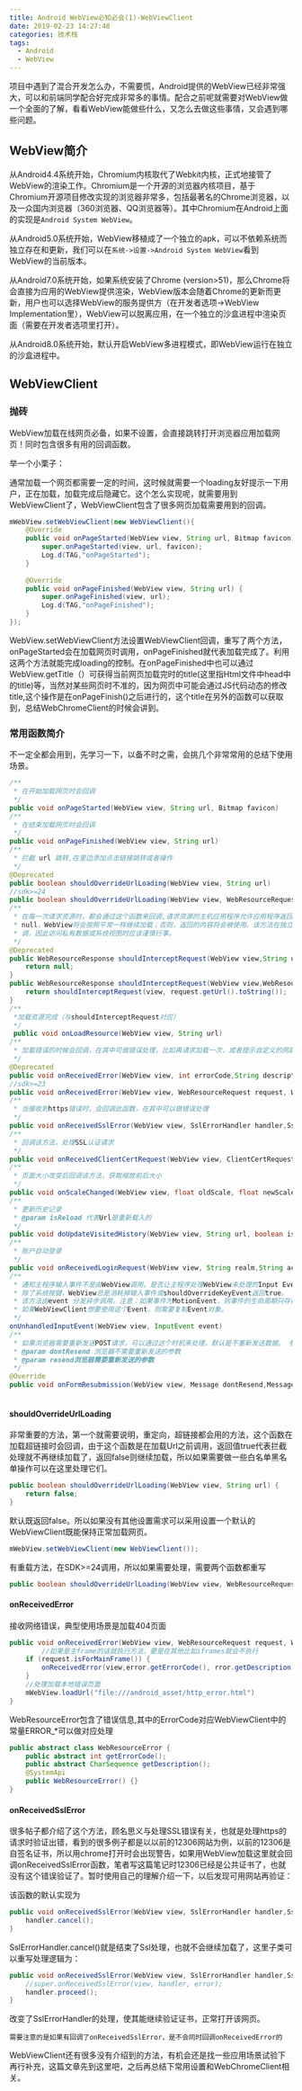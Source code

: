 ```yaml
---
title: Android WebView必知必会(1)-WebViewClient
date: 2019-02-23 14:27:48
categories: 技术栈
tags:
  - Android
  - WebView
---
```


项目中遇到了混合开发怎么办，不需要慌，Android提供的WebView已经非常强大，可以和前端同学配合好完成非常多的事情。配合之前呢就需要对WebView做一个全面的了解，看看WebView能做些什么，又怎么去做这些事情，又会遇到哪些问题。

## WebView简介 ##
从Android4.4系统开始，Chromium内核取代了Webkit内核，正式地接管了WebView的渲染工作。Chromium是一个开源的浏览器内核项目，基于Chromium开源项目修改实现的浏览器非常多，包括最著名的Chrome浏览器，以及一众国内浏览器（360浏览器、QQ浏览器等）。其中Chromium在Android上面的实现是`Android System WebView`。

<!--more-->

从Android5.0系统开始，WebView移植成了一个独立的apk，可以不依赖系统而独立存在和更新，我们可以在`系统->设置->Android System WebView`看到WebView的当前版本。

从Android7.0系统开始，如果系统安装了Chrome (version>51)，那么Chrome将会直接为应用的WebView提供渲染，WebView版本会随着Chrome的更新而更新，用户也可以选择WebView的服务提供方（在开发者选项->WebView Implementation里），WebView可以脱离应用，在一个独立的沙盒进程中渲染页面（需要在开发者选项里打开）。

从Android8.0系统开始，默认开启WebView多进程模式，即WebView运行在独立的沙盒进程中。

## WebViewClient ##
### 抛砖 ###
WebView加载在线网页必备，如果不设置，会直接跳转打开浏览器应用加载网页！同时包含很多有用的回调函数。

举一个小栗子：

通常加载一个网页都需要一定的时间，这时候就需要一个loading友好提示一下用户，正在加载，加载完成后隐藏它。这个怎么实现呢，就需要用到WebViewClient了，WebViewClient包含了很多网页加载需要用到的回调。

```java
mWebView.setWebViewClient(new WebViewClient(){
    @Override
    public void onPageStarted(WebView view, String url, Bitmap favicon) {
        super.onPageStarted(view, url, favicon);
        Log.d(TAG,"onPageStarted");
    }
 
    @Override
    public void onPageFinished(WebView view, String url) {
        super.onPageFinished(view, url);
        Log.d(TAG,"onPageFinished");
    }
});
```
WebView.setWebViewClient方法设置WebViewClient回调，重写了两个方法，onPageStarted会在加载网页时调用，onPageFinished就代表加载完成了。利用这两个方法就能完成loading的控制。在onPageFinished中也可以通过WebView.getTitle（）可获得当前网页加载完时的title(这里指Html文件中head中的title)等，当然对某些网页时不准的，因为网页中可能会通过JS代码动态的修改title,这个操作是在onPageFinish()之后进行的，这个title在另外的函数可以获取到，总结WebChromeClient的时候会讲到。
### 常用函数简介

不一定全都会用到，先学习一下，以备不时之需，会挑几个非常常用的总结下使用场景。

```java
/**
 * 在开始加载网页时会回调
 */
public void onPageStarted(WebView view, String url, Bitmap favicon) 
/**
 * 在结束加载网页时会回调
 */
public void onPageFinished(WebView view, String url)
/**
 * 拦截 url 跳转,在里边添加点击链接跳转或者操作
 */
@Deprecated
public boolean shouldOverrideUrlLoading(WebView view, String url)
//sdk>=24    
public boolean shouldOverrideUrlLoading(WebView view, WebResourceRequest request)
/**
 * 在每一次请求资源时，都会通过这个函数来回调,请求资源的主机应用程序允许应用程序返回数据，如果该方法返回
 * null，WebView将会按照平常一样继续加载；否则，返回的内容将会被使用。该方法在独立线程而非UI线程中回
 * 调，因此访问私有数据或系统视图时应该谨慎行事。
 */
@Deprecated
public WebResourceResponse shouldInterceptRequest(WebView view,String url) {
    return null;
}
public WebResourceResponse shouldInterceptRequest(WebView view,WebResourceRequest request) {
	return shouldInterceptRequest(view, request.getUrl().toString());
}
/**
 *加载资源完成（与shouldInterceptRequest对应）
 */
 public void onLoadResource(WebView view, String url) 
/**
 * 加载错误的时候会回调，在其中可做错误处理，比如再请求加载一次，或者提示自定义的网路问题页面
 */
@Deprecated
public void onReceivedError(WebView view, int errorCode,String description, String failingUrl)
//sdk>=23 
public void onReceivedError(WebView view, WebResourceRequest request, WebResourceError error)
/**
 * 当接收到https错误时，会回调此函数，在其中可以做错误处理
 */
public void onReceivedSslError(WebView view, SslErrorHandler handler,SslError error)
/**
 * 回调该方法，处理SSL认证请求
 */
public void onReceivedClientCertRequest(WebView view, ClientCertRequest request)
/**
 * 页面大小改变后回调该方法，获取缩放前后大小
 */
public void onScaleChanged(WebView view, float oldScale, float newScale)
/**
 * 更新历史记录
 * @param isReload 代表Url是重新载入的
 */
public void doUpdateVisitedHistory(WebView view, String url, boolean isReload)
/**
 * 账户自动登录
 */
public void onReceivedLoginRequest(WebView view, String realm,String account, String args) 
/**
 * 通知主程序输入事件不是由WebView调用。是否让主程序处理WebView未处理的Input Event。
 * 除了系统按键，WebView总是消耗掉输入事件或shouldOverrideKeyEvent返回true。
 * 该方法由event 分发异步调用。注意：如果事件为MotionEvent，则事件的生命周期只存在方法调用过程中，
 * 如果WebViewClient想要使用这个Event，则需要复制Event对象。
 */
onUnhandledInputEvent(WebView view, InputEvent event)
/**
 * 如果浏览器需要重新发送POST请求，可以通过这个时机来处理。默认是不重新发送数据。 参数说明
 * @param dontResend 浏览器不需要重新发送的参数
 * @param resend浏览器需要重新发送的参数
 */
@Override
public void onFormResubmission(WebView view, Message dontResend,Message resend)！
    
```

#### shouldOverrideUrlLoading

非常重要的方法，第一个就需要说明，重定向，超链接都会用的方法，这个函数在加载超链接时会回调，由于这个函数是在加载Url之前调用，返回值true代表拦截处理就不再继续加载了，返回false则继续加载，所以如果需要做一些白名单黑名单操作可以在这里处理它们。

```java
public boolean shouldOverrideUrlLoading(WebView view, String url) {
	return false;
}
```

默认既返回false。所以如果没有其他设置需求可以采用设置一个默认的WebViewClient既能保持正常加载网页。

```java
mWebView.setWebViewClient(new WebViewClient());
```

有重载方法，在SDK>=24调用，所以如果需要处理，需要两个函数都重写

```java
public boolean shouldOverrideUrlLoading(WebView view, WebResourceRequest request)
```

#### onReceivedError

接收网络错误，典型使用场景是加载404页面

```java
public void onReceivedError(WebView view, WebResourceRequest request, WebResourceError error) {
        //如果是主frame的话就执行方法，要是在其他比如iframes就会不执行
	if (request.isForMainFrame()) {
		onReceivedError(view,error.getErrorCode(), rror.getDescription().toString(),request.getUrl().toString());
	}
    //处理加载本地错误页面
    mWebView.loadUrl("file:///android_asset/http_error.html")
}
```

WebResourceError包含了错误信息,其中的ErrorCode对应WebViewClient中的常量ERROR_*可以做对应处理

```java
public abstract class WebResourceError {
    public abstract int getErrorCode();
    public abstract CharSequence getDescription();
    @SystemApi
    public WebResourceError() {}
}
```

#### onReceivedSslError

很多帖子都介绍了这个方法，顾名思义与处理SSL错误有关，也就是处理https的请求时验证出错，看到的很多例子都是以以前的12306网站为例，以前的12306是自签名证书，所以用chrome打开时会出现警告，如果用WebView加载这里就会回调onReceivedSslError函数，笔者写这篇笔记时12306已经是公共证书了，也就没有这个错误验证了。暂时使用自己的理解介绍一下，以后发现可用网站再验证：

该函数的默认实现为

```java
public void onReceivedSslError(WebView view, SslErrorHandler handler,SslError error) {
	handler.cancel();
}
```

SslErrorHandler.cancel()就是结束了Ssl处理，也就不会继续加载了，这里子类可以重写处理逻辑为：

```java
public void onReceivedSslError(WebView view, SslErrorHandler handler,SslError error) {
    //super.onReceivedSslError(view, handler, error);
	handler.proceed();
}
```

改变了SslErrorHandler的处理，使其能继续验证证书，正常打开该网页。

`需要注意的是如果有回调了onReceivedSslError，是不会同时回调onReceivedError的`

WebViewClient还有很多没有介绍到的方法，有机会还是找一些应用场景试验下再行补充，这篇文章先到这里吧，之后再总结下常用设置和WebChromeClient相关。